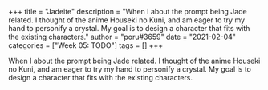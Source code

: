 +++
title = "Jadeite"
description = "When I about the prompt being Jade related. I thought of the anime Houseki no Kuni, and am eager to try my hand to personify a crystal. My goal is to design a character that fits with the existing characters."
author = "poru#3659"
date = "2021-02-04"
categories = ["Week 05: TODO"]
tags = []
+++

When I about the prompt being Jade related. I thought of the anime Houseki no Kuni, and am eager to try my hand to personify a crystal. My goal is to design a character that fits with the existing characters.
